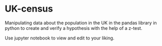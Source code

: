 # UK-census
Manipulating data about the population in the UK in the pandas library in python to create and verify a hypothesis with the help of a z-test.

Use jupyter notebook to view and edit to your liking.
